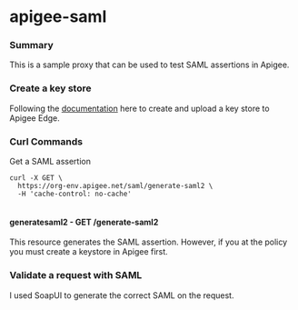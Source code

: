 # apigee-saml

### Summary
This is a sample proxy that can be used to test SAML assertions in Apigee.


### Create a key store
Following the [documentation](http://docs.apigee.com/api-services/content/keystores-and-truststores) here to create and upload a key store to Apigee Edge.


### Curl Commands

Get a SAML assertion

```
curl -X GET \
  https://org-env.apigee.net/saml/generate-saml2 \
  -H 'cache-control: no-cache'
  
```

#### generatesaml2 - GET /generate-saml2
This resource generates the SAML assertion. However, if you at the policy you must create a keystore in Apigee first.

### Validate a request with SAML
I used SoapUI to generate the correct SAML on the request. 




